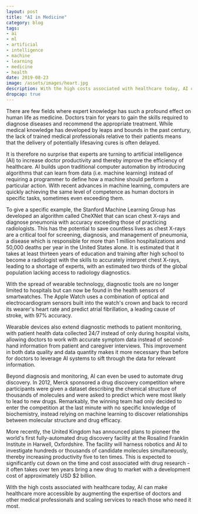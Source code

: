 ```yaml
---
layout: post
title: "AI in Medicine"
category: blog
tags: 
- ai 
- ml 
- artificial 
- intelligence 
- machine 
- learning 
- medicine 
- health
date: 2019-08-23
image: /assets/images/heart.jpg
description: With the high costs associated with healthcare today, AI can make healthcare more accessible by augmenting the expertise of doctors and other medical professionals and scaling services to reach those who need it most.
dropcap: true
---
```


There are few fields where expert knowledge has such a profound effect on human life as medicine. Doctors train for years to gain the skills required to diagnose diseases and recommend the appropriate treatment. While medical knowledge has developed by leaps and bounds in the past century, the lack of trained medical professionals relative to their patients means that the delivery of potentially lifesaving cures is often delayed.

It is therefore no surprise that experts are turning to artificial intelligence (AI) to increase doctor productivity and thereby improve the efficiency of healthcare. AI builds upon traditional computer automation by introducing algorithms that can learn from data (i.e. machine learning) instead of requiring a programmer to define how a machine should perform a particular action. With recent advances in machine learning, computers are quickly achieving the same level of competence as human doctors in specific tasks, sometimes even exceeding them.

To give a specific example, the Stanford Machine Learning Group has developed an algorithm called CheXNet that can scan chest X-rays and diagnose pneumonia with accuracy exceeding those of practicing radiologists. This has the potential to save countless lives as chest X-rays are a critical tool for screening, diagnosis, and management of pneumonia, a disease which is responsible for more than 1 million hospitalizations and 50,000 deaths per year in the United States alone. It is estimated that it takes at least thirteen years of education and training after high school to become a radiologist with the skills to accurately interpret chest X-rays, leading to a shortage of experts, with an estimated two thirds of the global population lacking access to radiology diagnostics.

With the spread of wearable technology, diagnostic tools are no longer limited to hospitals but can now be found in the health sensors of smartwatches. The Apple Watch uses a combination of optical and electrocardiogram sensors built into the watch's crown and back to record its wearer's heart rate and predict atrial fibrillation, a leading cause of stroke, with 97% accuracy. 

Wearable devices also extend diagnostic methods to patient monitoring, with patient health data collected 24/7 instead of only during hospital visits, allowing doctors to work with accurate symptom data instead of second-hand information from patient and caregiver interviews. This improvement in both data quality and data quantity makes it more necessary than before for doctors to leverage AI systems to sift through the data for relevant information.

Beyond diagnosis and monitoring, AI can even be used to automate drug discovery. In 2012, Merck sponsored a drug discovery competition where participants were given a dataset describing the chemical structure of thousands of molecules and were asked to predict which were most likely to lead to new drugs. Remarkably, the winning team had only decided to enter the competition at the last minute with no specific knowledge of biochemistry, instead relying on machine learning to discover relationships between molecular structure and drug efficacy. 

More recently, the United Kingdom has announced plans to pioneer the world's first fully-automated drug discovery facility at the Rosalind Franklin Institute in Harwell, Oxfordshire. The facility will harness robotics and AI to investigate hundreds or thousands of candidate molecules simultaneously, thereby increasing productivity five to ten times. This is expected to significantly cut down on the time and cost associated with drug research - it often takes over ten years bring a new drug to market with a development cost of approximately USD $2 billion.

With the high costs associated with healthcare today, AI can make healthcare more accessible by augmenting the expertise of doctors and other medical professionals and scaling services to reach those who need it most.
